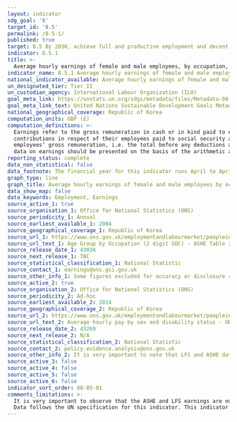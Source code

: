 ```yaml
---
layout: indicator
sdg_goal: '8'
target_id: '8.5'
permalink: /8-5-1/
published: true
target: 8.5 By 2030, achieve full and productive employment and decent work for all women and men, including for young people and persons with disabilities, and equal pay for work of equal value
indicator: 8.5.1
title: >-
  Average hourly earnings of female and male employees, by occupation, age and persons with disabilities
indicator_name: 8.5.1 Average hourly earnings of female and male employees, by occupation, age and persons with disabilities
national_indicator_available: Average hourly earnings of female and male employees, by occupation, age and persons with disabilities
un_designated_tier: Tier II
un_custodian_agency: International Labour Organization (ILO)
goal_meta_link: https://unstats.un.org/sdgs/metadata/files/Metadata-08-05-01.pdf
goal_meta_link_text: United Nations Sustainable Development Goals Metadata (PDF 317 KB)
national_geographical_coverage: Republic of Korea
computation_units: GBP (£)
computation_definitions: >-
  Earnings refer to the gross remuneration in cash or in kind paid to employees, as a rule at regular intervals, for time worked or work done together with remuneration for time not worked, such as annual vacation, other type of paid leave or holidays. Earnings exclude employers’
  contributions in respect of their employees paid to social security and pension schemes and also the benefits received by employees under these schemes. Earnings also exclude severance and termination pay. For international comparability purposes, statistics of earnings used relate to
  employees’ gross remuneration, i.e. the total before any deductions are made by the employer in respect of taxes, contributions of employees to social security and pension schemes, life insurance premiums, union dues and other obligations of employees. As stated in the indicator title,
  data on earnings should be presented on the basis of the arithmetic average of the hourly earnings of all employees.
reporting_status: complete
data_non_statistical: false
data_footnote: The financial year for this indicator runs April to April. The date on the X axis is the start of the financial year.
graph_type: line
graph_title: Average hourly earnings of female and male employees by occupation, age and persons with disabilities
data_show_map: false
data_keywords: Employment, Earnings
source_active_1: true
source_organisation_1: Office for National Statistics (ONS)
source_periodicity_1: Annual
source_earliest_available_1: 2004
source_geographical_coverage_1: Republic of Korea
source_url_1: https://www.ons.gov.uk/employmentandlabourmarket/peopleinwork/earningsandworkinghours/datasets/agegroupbyoccupation2digitsocashetable20
source_url_text_1: Age Group by Occupation (2 digit SOC) - ASHE Table 20.5a
source_release_date_1: 43034
source_next_release_1: TBC
source_statistical_classification_1: National Statistic
source_contact_1: earnings@ons.gsi.gov.uk
source_other_info_1: Some figures excluded for accuracy or disclosure reasons - see source data. It is very important to note that LFS and ASHE data are nore directly comparable.
source_active_2: true
source_organisation_2: Office for National Statistics (ONS)
source_periodicity_2: Ad-hoc
source_earliest_available_2: 2014
source_geographical_coverage_2: Republic of Korea
source_url_2: https://www.ons.gov.uk/employmentandlabourmarket/peopleinwork/earningsandworkinghours/adhocs/008588averagehourlypaybysexanddisabilitystatusukapril2013todecember2017
source_url_text_2: Average hourly pay by sex and disability status - UK, April 2013 to December 2017
source_release_date_2: 43269
source_next_release_2: N/A
source_statistical_classification_2: National Statistic
source_contact_2: policy.evidence.analysis@ons.gov.uk
source_other_info_2: It is very important to note that LFS and ASHE data are not directly comparable. LFS data covers working population in the age range 16 to 64.
source_active_3: false
source_active_4: false
source_active_5: false
source_active_6: false
indicator_sort_order: 08-05-01
comments_limitations: >-
  It is very important to observe that the ASHE and LFS earnings are not directly comparable, and that LFS data is used to disaggregate by disability only because ASHE cannot be disaggregated by disability. The LFS data is based on the working population and covers age ranges 16 to 64.
  Data follows the UN specification for this indicator. This indicator has been identified in collaboration with topic experts.
---
```

